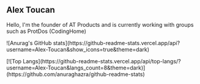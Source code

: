 <h2> Alex Toucan </h2>
<p> Hello, I'm the founder of AT Products and is currently working with groups such as ProtDos (CodingHome)</p>
![Anurag's GitHub stats](https://github-readme-stats.vercel.app/api?username=Alex-Toucan&show_icons=true&theme=dark)
<p> </p>
[![Top Langs](https://github-readme-stats.vercel.app/api/top-langs/?username=Alex-Toucan&langs_count=8&theme=dark)](https://github.com/anuraghazra/github-readme-stats)
